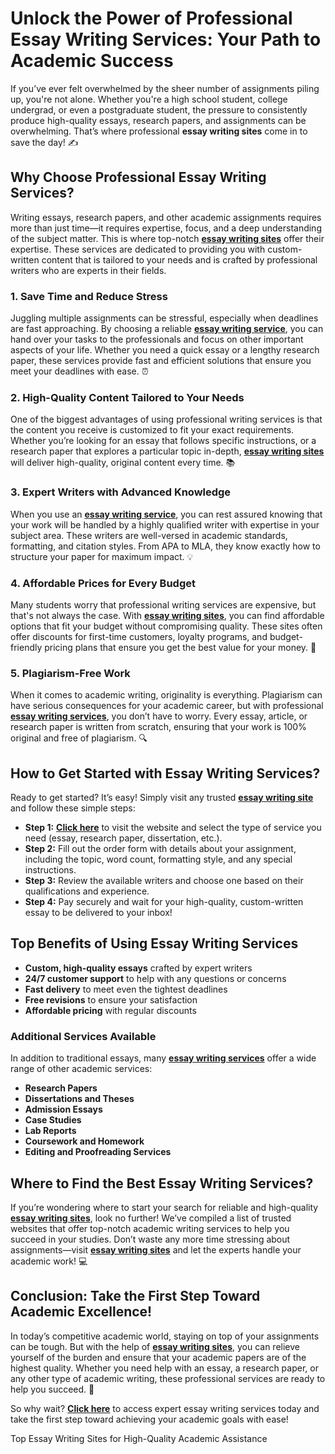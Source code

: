 <h1>Unlock the Power of Professional Essay Writing Services: Your Path to Academic Success</h1>

<p>If you’ve ever felt overwhelmed by the sheer number of assignments piling up, you're not alone. Whether you're a high school student, college undergrad, or even a postgraduate student, the pressure to consistently produce high-quality essays, research papers, and assignments can be overwhelming. That’s where professional <strong>essay writing sites</strong> come in to save the day! ✍️</p>

<h2>Why Choose Professional Essay Writing Services?</h2>
<p>Writing essays, research papers, and other academic assignments requires more than just time—it requires expertise, focus, and a deep understanding of the subject matter. This is where top-notch <a href="https://tinyurl.com/topessay?keyword=essay+writing+sites"><strong>essay writing sites</strong></a> offer their expertise. These services are dedicated to providing you with custom-written content that is tailored to your needs and is crafted by professional writers who are experts in their fields.</p>

<h3>1. Save Time and Reduce Stress</h3>
<p>Juggling multiple assignments can be stressful, especially when deadlines are fast approaching. By choosing a reliable <a href="https://tinyurl.com/topessay?keyword=essay+writing+sites"><strong>essay writing service</strong></a>, you can hand over your tasks to the professionals and focus on other important aspects of your life. Whether you need a quick essay or a lengthy research paper, these services provide fast and efficient solutions that ensure you meet your deadlines with ease. ⏰</p>

<h3>2. High-Quality Content Tailored to Your Needs</h3>
<p>One of the biggest advantages of using professional writing services is that the content you receive is customized to fit your exact requirements. Whether you’re looking for an essay that follows specific instructions, or a research paper that explores a particular topic in-depth, <a href="https://tinyurl.com/topessay?keyword=essay+writing+sites"><strong>essay writing sites</strong></a> will deliver high-quality, original content every time. 📚</p>

<h3>3. Expert Writers with Advanced Knowledge</h3>
<p>When you use an <a href="https://tinyurl.com/topessay?keyword=essay+writing+sites"><strong>essay writing service</strong></a>, you can rest assured knowing that your work will be handled by a highly qualified writer with expertise in your subject area. These writers are well-versed in academic standards, formatting, and citation styles. From APA to MLA, they know exactly how to structure your paper for maximum impact. 💡</p>

<h3>4. Affordable Prices for Every Budget</h3>
<p>Many students worry that professional writing services are expensive, but that's not always the case. With <a href="https://tinyurl.com/topessay?keyword=essay+writing+sites"><strong>essay writing sites</strong></a>, you can find affordable options that fit your budget without compromising quality. These sites often offer discounts for first-time customers, loyalty programs, and budget-friendly pricing plans that ensure you get the best value for your money. 💸</p>

<h3>5. Plagiarism-Free Work</h3>
<p>When it comes to academic writing, originality is everything. Plagiarism can have serious consequences for your academic career, but with professional <a href="https://tinyurl.com/topessay?keyword=essay+writing+sites"><strong>essay writing services</strong></a>, you don’t have to worry. Every essay, article, or research paper is written from scratch, ensuring that your work is 100% original and free of plagiarism. 🔍</p>

<h2>How to Get Started with Essay Writing Services?</h2>
<p>Ready to get started? It’s easy! Simply visit any trusted <a href="https://tinyurl.com/topessay?keyword=essay+writing+sites"><strong>essay writing site</strong></a> and follow these simple steps:</p>

<ul>
    <li><strong>Step 1:</strong> <a href="https://tinyurl.com/topessay?keyword=essay+writing+sites"><strong>Click here</strong></a> to visit the website and select the type of service you need (essay, research paper, dissertation, etc.).</li>
    <li><strong>Step 2:</strong> Fill out the order form with details about your assignment, including the topic, word count, formatting style, and any special instructions.</li>
    <li><strong>Step 3:</strong> Review the available writers and choose one based on their qualifications and experience.</li>
    <li><strong>Step 4:</strong> Pay securely and wait for your high-quality, custom-written essay to be delivered to your inbox!</li>
</ul>

<h2>Top Benefits of Using Essay Writing Services</h2>
<ul>
    <li><strong>Custom, high-quality essays</strong> crafted by expert writers</li>
    <li><strong>24/7 customer support</strong> to help with any questions or concerns</li>
    <li><strong>Fast delivery</strong> to meet even the tightest deadlines</li>
    <li><strong>Free revisions</strong> to ensure your satisfaction</li>
    <li><strong>Affordable pricing</strong> with regular discounts</li>
</ul>

<h3>Additional Services Available</h3>
<p>In addition to traditional essays, many <a href="https://tinyurl.com/topessay?keyword=essay+writing+sites"><strong>essay writing services</strong></a> offer a wide range of other academic services:</p>
<ul>
    <li><strong>Research Papers</strong></li>
    <li><strong>Dissertations and Theses</strong></li>
    <li><strong>Admission Essays</strong></li>
    <li><strong>Case Studies</strong></li>
    <li><strong>Lab Reports</strong></li>
    <li><strong>Coursework and Homework</strong></li>
    <li><strong>Editing and Proofreading Services</strong></li>
</ul>

<h2>Where to Find the Best Essay Writing Services?</h2>
<p>If you’re wondering where to start your search for reliable and high-quality <a href="https://tinyurl.com/topessay?keyword=essay+writing+sites"><strong>essay writing sites</strong></a>, look no further! We’ve compiled a list of trusted websites that offer top-notch academic writing services to help you succeed in your studies. Don’t waste any more time stressing about assignments—visit <a href="https://tinyurl.com/topessay?keyword=essay+writing+sites"><strong>essay writing sites</strong></a> and let the experts handle your academic work! 💻</p>

<h2>Conclusion: Take the First Step Toward Academic Excellence!</h2>
<p>In today’s competitive academic world, staying on top of your assignments can be tough. But with the help of <a href="https://tinyurl.com/topessay?keyword=essay+writing+sites"><strong>essay writing sites</strong></a>, you can relieve yourself of the burden and ensure that your academic papers are of the highest quality. Whether you need help with an essay, a research paper, or any other type of academic writing, these professional services are ready to help you succeed. 💪</p>

<p>So why wait? <a href="https://tinyurl.com/topessay?keyword=essay+writing+sites"><strong>Click here</strong></a> to access expert essay writing services today and take the first step toward achieving your academic goals with ease!</p>
Top Essay Writing Sites for High-Quality Academic Assistance
